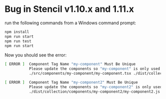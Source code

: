 
# Bug in Stencil v1.10.x and 1.11.x
run the following commands from a Windows command prompt:

```bash
npm install
npm run start
npm run test
npm run start
```

Now you should see the error:

```bash
[ ERROR ]  Component Tag Name "my-component" Must Be Unique
           Please update the components so "my-component" is only used once:
           ./src/components/my-component/my-component.tsx ./dist/collection/components/my-component/my-component.js

[ ERROR ]  Component Tag Name "my-component2" Must Be Unique
           Please update the components so "my-component2" is only used once:
           ./dist/collection/components/my-component2/my-component2.js ./src/components/my-component2/my-component2.tsx
```
